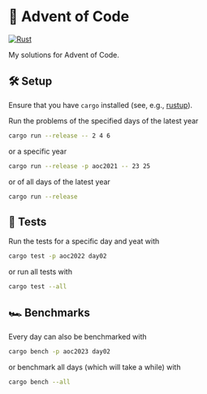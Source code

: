 # :christmas_tree: Advent of Code

[![Rust](https://github.com/surt91/adventofcode/actions/workflows/rust.yml/badge.svg)](https://github.com/surt91/adventofcode/actions/workflows/rust.yml)

My solutions for Advent of Code.

## :hammer_and_wrench: Setup

Ensure that you have `cargo` installed (see, e.g., [rustup](https://rustup.rs/)).

Run the problems of the specified days of the latest year

```bash
cargo run --release -- 2 4 6
```

or a specific year

```bash
cargo run --release -p aoc2021 -- 23 25
```

or of all days of the latest year

```bash
cargo run --release
```

## :test_tube: Tests

Run the tests for a specific day and yeat with

```bash
cargo test -p aoc2022 day02
```

or run all tests with

```bash
cargo test --all
```

## :racing_car: Benchmarks

Every day can also be benchmarked with

```bash
cargo bench -p aoc2023 day02
```

or benchmark all days (which will take a while) with

```bash
cargo bench --all
```

